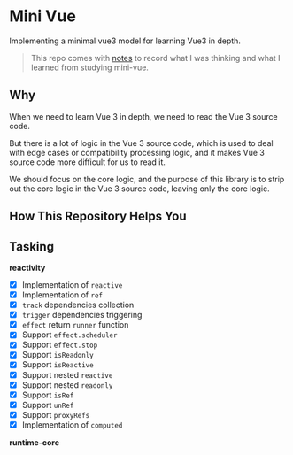 # Mini Vue

Implementing a minimal vue3 model for learning Vue3 in depth.

> This repo comes with [notes](notes) to record what I was thinking and what I learned from studying mini-vue.

## Why

When we need to learn Vue 3 in depth, we need to read the Vue 3 source code.

But there is a lot of logic in the Vue 3 source code, which is used to deal with edge cases or compatibility processing logic, and it makes Vue 3 source code more difficult for us to read it.

We should focus on the core logic, and the purpose of this library is to strip out the core logic in the Vue 3 source code, leaving only the core logic.

## How This Repository Helps You



## Tasking

**reactivity**

- [x] Implementation of `reactive`
- [x] Implementation of `ref`
- [x] `track` dependencies collection
- [x] `trigger` dependencies triggering
- [x] `effect` return `runner` function
- [x] Support `effect.scheduler`
- [x] Support `effect.stop`
- [x] Support `isReadonly`
- [x] Support `isReactive	`
- [x] Support nested `reactive`
- [x] Support nested `readonly`
- [x] Support `isRef`
- [x] Support `unRef`
- [x] Support `proxyRefs`
- [x] Implementation of `computed`

**runtime-core**

